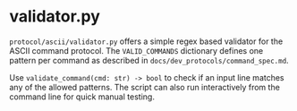 # validator.py

`protocol/ascii/validator.py` offers a simple regex based validator for the ASCII
command protocol. The `VALID_COMMANDS` dictionary defines one pattern per
command as described in `docs/dev_protocols/command_spec.md`.

Use `validate_command(cmd: str) -> bool` to check if an input line matches any of
the allowed patterns. The script can also run interactively from the command line
for quick manual testing.
